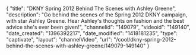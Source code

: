 {
    "title": "DKNY Spring 2012 Behind The Scenes with Ashley Greene",
    "description": "Go behind the scenes of the Spring 2012 DKNY campaign, with star Ashley Greene. Hear Ashley's thoughts on fashion and the best advice she's ever been given!",
    "channelid": "149079",
    "videoid": "149140",
    "date_created": "1396392217",
    "date_modified": "1418181235",
    "type": "captivate",
    "layout": "channelVideo",
    "url": "\/cool\/dkny-spring-2012-behind-the-scenes-with-ashley-greene\/149079-149140"
}